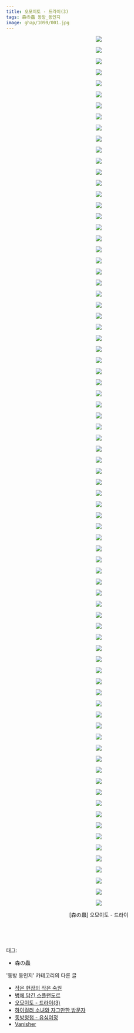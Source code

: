 ```yaml
---
title: 오모이토 - 드라이(3)
tags: 森の蟲 동방_동인지
image: ghap/1099/001.jpg
---
```

<div class="article">
<p style="text-align: center; clear: none; float: none;"><img src="{{ site.nasurl }}/ghap/1099/001.jpg"/></p>
<p style="text-align: center; clear: none; float: none;"><img src="{{ site.nasurl }}/ghap/1099/002.jpg"/></p>
<p style="text-align: center; clear: none; float: none;"><img src="{{ site.nasurl }}/ghap/1099/003.jpg"/></p>
<p style="text-align: center; clear: none; float: none;"><img src="{{ site.nasurl }}/ghap/1099/004.jpg"/></p>
<p style="text-align: center; clear: none; float: none;"><img src="{{ site.nasurl }}/ghap/1099/005.jpg"/></p>
<p style="text-align: center; clear: none; float: none;"><img src="{{ site.nasurl }}/ghap/1099/006.jpg"/></p>
<p style="text-align: center; clear: none; float: none;"><img src="{{ site.nasurl }}/ghap/1099/007.jpg"/></p>
<p style="text-align: center; clear: none; float: none;"><img src="{{ site.nasurl }}/ghap/1099/008.jpg"/></p>
<p style="text-align: center; clear: none; float: none;"><img src="{{ site.nasurl }}/ghap/1099/009.jpg"/></p>
<p style="text-align: center; clear: none; float: none;"><img src="{{ site.nasurl }}/ghap/1099/010.jpg"/></p>
<p style="text-align: center; clear: none; float: none;"><img src="{{ site.nasurl }}/ghap/1099/011.jpg"/></p>
<p style="text-align: center; clear: none; float: none;"><img src="{{ site.nasurl }}/ghap/1099/012.jpg"/></p>
<p style="text-align: center; clear: none; float: none;"><img src="{{ site.nasurl }}/ghap/1099/013.jpg"/></p>
<p style="text-align: center; clear: none; float: none;"><img src="{{ site.nasurl }}/ghap/1099/014.jpg"/></p>
<p style="text-align: center; clear: none; float: none;"><img src="{{ site.nasurl }}/ghap/1099/015.jpg"/></p>
<p style="text-align: center; clear: none; float: none;"><img src="{{ site.nasurl }}/ghap/1099/016.jpg"/></p>
<p style="text-align: center; clear: none; float: none;"><img src="{{ site.nasurl }}/ghap/1099/017.jpg"/></p>
<p style="text-align: center; clear: none; float: none;"><img src="{{ site.nasurl }}/ghap/1099/018.jpg"/></p>
<p style="text-align: center; clear: none; float: none;"><img src="{{ site.nasurl }}/ghap/1099/019.jpg"/></p>
<p style="text-align: center; clear: none; float: none;"><img src="{{ site.nasurl }}/ghap/1099/020.jpg"/></p>
<p style="text-align: center; clear: none; float: none;"><img src="{{ site.nasurl }}/ghap/1099/021.jpg"/></p>
<p style="text-align: center; clear: none; float: none;"><img src="{{ site.nasurl }}/ghap/1099/022.jpg"/></p>
<p style="text-align: center; clear: none; float: none;"><img src="{{ site.nasurl }}/ghap/1099/023.jpg"/></p>
<p style="text-align: center; clear: none; float: none;"><img src="{{ site.nasurl }}/ghap/1099/024.jpg"/></p>
<p style="text-align: center; clear: none; float: none;"><img src="{{ site.nasurl }}/ghap/1099/025.jpg"/></p>
<p style="text-align: center; clear: none; float: none;"><img src="{{ site.nasurl }}/ghap/1099/026.jpg"/></p>
<p style="text-align: center; clear: none; float: none;"><img src="{{ site.nasurl }}/ghap/1099/027.jpg"/></p>
<p style="text-align: center; clear: none; float: none;"><img src="{{ site.nasurl }}/ghap/1099/028.jpg"/></p>
<p style="text-align: center; clear: none; float: none;"><img src="{{ site.nasurl }}/ghap/1099/029.jpg"/></p>
<p style="text-align: center; clear: none; float: none;"><img src="{{ site.nasurl }}/ghap/1099/030.jpg"/></p>
<p style="text-align: center; clear: none; float: none;"><img src="{{ site.nasurl }}/ghap/1099/031.jpg"/></p>
<p style="text-align: center; clear: none; float: none;"><img src="{{ site.nasurl }}/ghap/1099/032.jpg"/></p>
<p style="text-align: center; clear: none; float: none;"><img src="{{ site.nasurl }}/ghap/1099/033.jpg"/></p>
<p style="text-align: center; clear: none; float: none;"><img src="{{ site.nasurl }}/ghap/1099/034.jpg"/></p>
<p style="text-align: center; clear: none; float: none;"><img src="{{ site.nasurl }}/ghap/1099/035.jpg"/></p>
<p style="text-align: center; clear: none; float: none;"><img src="{{ site.nasurl }}/ghap/1099/036.jpg"/></p>
<p style="text-align: center; clear: none; float: none;"><img src="{{ site.nasurl }}/ghap/1099/037.jpg"/></p>
<p style="text-align: center; clear: none; float: none;"><img src="{{ site.nasurl }}/ghap/1099/038.jpg"/></p>
<p style="text-align: center; clear: none; float: none;"><img src="{{ site.nasurl }}/ghap/1099/039.jpg"/></p>
<p style="text-align: center; clear: none; float: none;"><img src="{{ site.nasurl }}/ghap/1099/040.jpg"/></p>
<p style="text-align: center; clear: none; float: none;"><img src="{{ site.nasurl }}/ghap/1099/041.jpg"/></p>
<p style="text-align: center; clear: none; float: none;"><img src="{{ site.nasurl }}/ghap/1099/042.jpg"/></p>
<p style="text-align: center; clear: none; float: none;"><img src="{{ site.nasurl }}/ghap/1099/043.jpg"/></p>
<p style="text-align: center; clear: none; float: none;"><img src="{{ site.nasurl }}/ghap/1099/044.jpg"/></p>
<p style="text-align: center; clear: none; float: none;"><img src="{{ site.nasurl }}/ghap/1099/045.jpg"/></p>
<p style="text-align: center; clear: none; float: none;"><img src="{{ site.nasurl }}/ghap/1099/046.jpg"/></p>
<p style="text-align: center; clear: none; float: none;"><img src="{{ site.nasurl }}/ghap/1099/047.jpg"/></p>
<p style="text-align: center; clear: none; float: none;"><img src="{{ site.nasurl }}/ghap/1099/048.jpg"/></p>
<p style="text-align: center; clear: none; float: none;"><img src="{{ site.nasurl }}/ghap/1099/049.jpg"/></p>
<p style="text-align: center; clear: none; float: none;"><img src="{{ site.nasurl }}/ghap/1099/050.jpg"/></p>
<p style="text-align: center; clear: none; float: none;"><img src="{{ site.nasurl }}/ghap/1099/051.jpg"/></p>
<p style="text-align: center; clear: none; float: none;"><img src="{{ site.nasurl }}/ghap/1099/052.jpg"/></p>
<p style="text-align: center; clear: none; float: none;"><img src="{{ site.nasurl }}/ghap/1099/053.jpg"/></p>
<p style="text-align: center; clear: none; float: none;"><img src="{{ site.nasurl }}/ghap/1099/054.jpg"/></p>
<p style="text-align: center; clear: none; float: none;"><img src="{{ site.nasurl }}/ghap/1099/055.jpg"/></p>
<p style="text-align: center; clear: none; float: none;"><img src="{{ site.nasurl }}/ghap/1099/056.jpg"/></p>
<p style="text-align: center; clear: none; float: none;"><img src="{{ site.nasurl }}/ghap/1099/057.jpg"/></p>
<p style="text-align: center; clear: none; float: none;"><img src="{{ site.nasurl }}/ghap/1099/058.jpg"/></p>
<p style="text-align: center; clear: none; float: none;"><img src="{{ site.nasurl }}/ghap/1099/059.jpg"/></p>
<p style="text-align: center; clear: none; float: none;"><img src="{{ site.nasurl }}/ghap/1099/060.jpg"/></p>
<p style="text-align: center; clear: none; float: none;"><img src="{{ site.nasurl }}/ghap/1099/061.jpg"/></p>
<p style="text-align: center; clear: none; float: none;"><img src="{{ site.nasurl }}/ghap/1099/062.jpg"/></p>
<p style="text-align: center; clear: none; float: none;"><img src="{{ site.nasurl }}/ghap/1099/063.jpg"/></p>
<p style="text-align: center; clear: none; float: none;"><img src="{{ site.nasurl }}/ghap/1099/064.jpg"/></p>
<p style="text-align: center; clear: none; float: none;"><img src="{{ site.nasurl }}/ghap/1099/065.jpg"/></p>
<p style="text-align: center; clear: none; float: none;"><img src="{{ site.nasurl }}/ghap/1099/066.jpg"/></p>
<p style="text-align: center; clear: none; float: none;"><img src="{{ site.nasurl }}/ghap/1099/067.jpg"/></p>
<p style="text-align: center; clear: none; float: none;"><img src="{{ site.nasurl }}/ghap/1099/068.jpg"/></p>
<p style="text-align: center; clear: none; float: none;"><img src="{{ site.nasurl }}/ghap/1099/069.jpg"/></p>
<p style="text-align: center; clear: none; float: none;"><img src="{{ site.nasurl }}/ghap/1099/070.jpg"/></p>
<p style="text-align: center; clear: none; float: none;"><img src="{{ site.nasurl }}/ghap/1099/071.jpg"/></p>
<p style="text-align: center; clear: none; float: none;"><img src="{{ site.nasurl }}/ghap/1099/072.jpg"/></p>
<p style="text-align: center; clear: none; float: none;"><img src="{{ site.nasurl }}/ghap/1099/073.jpg"/></p>
<p style="text-align: center; clear: none; float: none;"><img src="{{ site.nasurl }}/ghap/1099/074.jpg"/></p>
<p style="text-align: center; clear: none; float: none;"><img src="{{ site.nasurl }}/ghap/1099/075.jpg"/></p>
<p style="text-align: center; clear: none; float: none;"><img src="{{ site.nasurl }}/ghap/1099/076.jpg"/></p>
<p style="text-align: center; clear: none; float: none;"><img src="{{ site.nasurl }}/ghap/1099/077.jpg"/></p>
<p style="text-align: center; clear: none; float: none;"><img src="{{ site.nasurl }}/ghap/1099/078.jpg"/></p>
<p style="text-align: center; clear: none; float: none;"><img src="{{ site.nasurl }}/ghap/1099/079.jpg"/></p>
<p style="text-align: center; clear: none; float: none;">[森の蟲] 오모이토 - 드라이</p>
<p style="text-align: center; clear: none; float: none;"><br/></p>
<p><br/></p>
</div><div class="tagTrail">
<p>태그: </p>
<ul>
<li>森の蟲</li>
</ul>
</div><div class="another">
<p>'동방 동인지' 카테고리의 다른 글</p>
<ul>
<li><a href="/2016-07-26-ghap_1102">작은 현장의 작은 숙원</a></li>
<li><a href="/2016-07-26-ghap_1100">병에 담긴 스플랜도르</a></li>
<li><a href="/2016-07-26-ghap_1099">오모이토 - 드라이(3)</a></li>
<li><a href="/2016-07-26-ghap_1098">하이컬러 소녀와 자그만한 방문자</a></li>
<li><a href="/2016-07-26-ghap_1097">동방청첩 - 유심여정</a></li>
<li><a href="/2016-07-26-ghap_1096">Vanisher</a></li>
</ul>
</div><div class="cb_module cb_fluid">
<div class="cb_wrt cb_profile">
</div><!-- commentList close -->
</div>